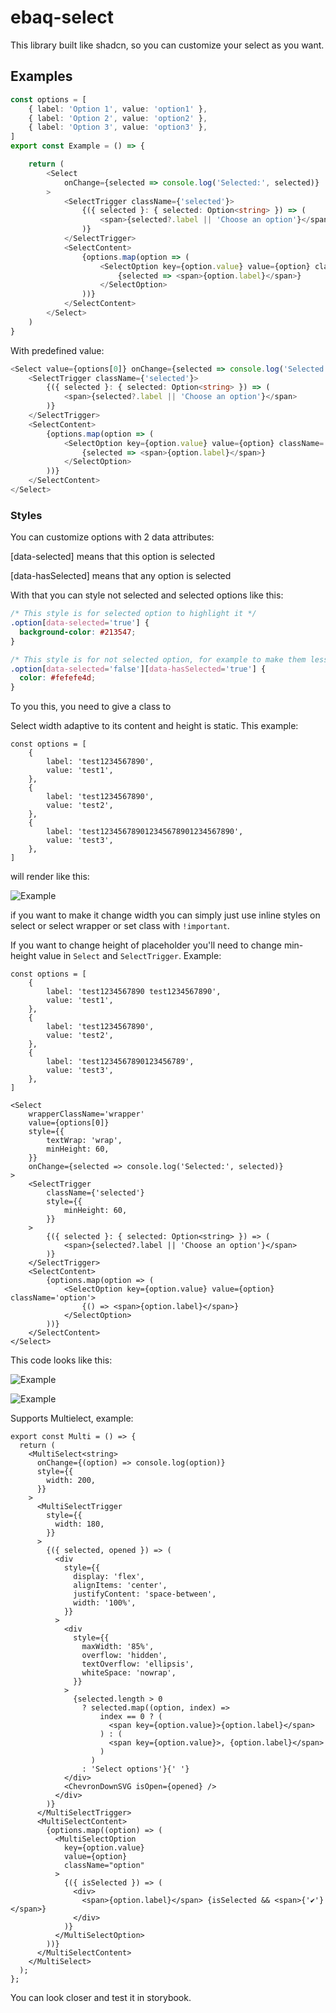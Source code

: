 # ebaq-select

This library built like shadcn, so you can customize your select as you want.

## Examples

```typescript
const options = [
	{ label: 'Option 1', value: 'option1' },
	{ label: 'Option 2', value: 'option2' },
	{ label: 'Option 3', value: 'option3' },
]
export const Example = () => {

	return (
		<Select
			onChange={selected => console.log('Selected:', selected)}
		>
			<SelectTrigger className={'selected'}>
				{({ selected }: { selected: Option<string> }) => (
					<span>{selected?.label || 'Choose an option'}</span>
				)}
			</SelectTrigger>
			<SelectContent>
				{options.map(option => (
					<SelectOption key={option.value} value={option} className='option'>
						{selected => <span>{option.label}</span>}
					</SelectOption>
				))}
			</SelectContent>
		</Select>
	)
}
```

With predefined value:

```typescript
<Select value={options[0]} onChange={selected => console.log('Selected:', selected)}>
	<SelectTrigger className={'selected'}>
		{({ selected }: { selected: Option<string> }) => (
			<span>{selected?.label || 'Choose an option'}</span>
		)}
	</SelectTrigger>
	<SelectContent>
		{options.map(option => (
			<SelectOption key={option.value} value={option} className='option'>
				{selected => <span>{option.label}</span>}
			</SelectOption>
		))}
	</SelectContent>
</Select>
```

### Styles

You can customize options with 2 data attributes:

[data-selected] means that this option is selected

[data-hasSelected] means that any option is selected

With that you can style not selected and selected options like this:

```css
/* This style is for selected option to highlight it */
.option[data-selected='true'] {
  background-color: #213547;
}

/* This style is for not selected option, for example to make them less bright */
.option[data-selected='false'][data-hasSelected='true'] {
  color: #fefefe4d;
}
```

To you this, you need to give a class to <SelectOption>

Select width adaptive to its content and height is static. This example:

```
const options = [
	{
		label: 'test1234567890',
		value: 'test1',
	},
	{
		label: 'test1234567890',
		value: 'test2',
	},
	{
		label: 'test123456789012345678901234567890',
		value: 'test3',
	},
]
```

will render like this:

![Example](https://i.imgur.com/WHQg18Y.png)

if you want to make it change width you can simply just use inline styles on select or select wrapper or set class with `!important`.

If you want to change height of placeholder you'll need to change min-height value in `Select` and `SelectTrigger`. Example:

```
const options = [
	{
		label: 'test1234567890 test1234567890',
		value: 'test1',
	},
	{
		label: 'test1234567890',
		value: 'test2',
	},
	{
		label: 'test1234567890123456789',
		value: 'test3',
	},
]

```

```
<Select
	wrapperClassName='wrapper'
	value={options[0]}
	style={{
		textWrap: 'wrap',
		minHeight: 60,
	}}
	onChange={selected => console.log('Selected:', selected)}
>
	<SelectTrigger
		className={'selected'}
		style={{
			minHeight: 60,
		}}
	>
		{({ selected }: { selected: Option<string> }) => (
			<span>{selected?.label || 'Choose an option'}</span>
		)}
	</SelectTrigger>
	<SelectContent>
		{options.map(option => (
			<SelectOption key={option.value} value={option} className='option'>
				{() => <span>{option.label}</span>}
			</SelectOption>
		))}
	</SelectContent>
</Select>
```

This code looks like this:

![Example](https://i.imgur.com/QPPUftR.png)

![Example](https://i.imgur.com/QTjhoXm.png)

Supports Multielect, example:

```
export const Multi = () => {
  return (
    <MultiSelect<string>
      onChange={(option) => console.log(option)}
      style={{
        width: 200,
      }}
    >
      <MultiSelectTrigger
        style={{
          width: 180,
        }}
      >
        {({ selected, opened }) => (
          <div
            style={{
              display: 'flex',
              alignItems: 'center',
              justifyContent: 'space-between',
              width: '100%',
            }}
          >
            <div
              style={{
                maxWidth: '85%',
                overflow: 'hidden',
                textOverflow: 'ellipsis',
                whiteSpace: 'nowrap',
              }}
            >
              {selected.length > 0
                ? selected.map((option, index) =>
                    index == 0 ? (
                      <span key={option.value}>{option.label}</span>
                    ) : (
                      <span key={option.value}>, {option.label}</span>
                    )
                  )
                : 'Select options'}{' '}
            </div>
            <ChevronDownSVG isOpen={opened} />
          </div>
        )}
      </MultiSelectTrigger>
      <MultiSelectContent>
        {options.map((option) => (
          <MultiSelectOption
            key={option.value}
            value={option}
            className="option"
          >
            {({ isSelected }) => (
              <div>
                <span>{option.label}</span> {isSelected && <span>{'✔️'}</span>}
              </div>
            )}
          </MultiSelectOption>
        ))}
      </MultiSelectContent>
    </MultiSelect>
  );
};
```

You can look closer and test it in storybook.
